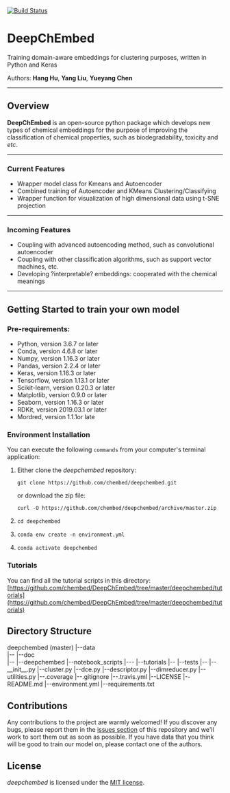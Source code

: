 [![Build Status](https://travis-ci.org/chembed/DeepChEmbed.svg?branch=master)](https://travis-ci.org/chembed/DeepChEmbed)

# DeepChEmbed
Training domain-aware embeddings for clustering purposes, written in Python and Keras  

Authors: **Hang Hu**, **Yang Liu**, **Yueyang Chen**

----

## Overview  

__DeepChEmbed__  is an open-source python package which develops new types of chemical embeddings for the purpose of improving the classification of chemical properties, such as biodegradability, toxicity and _etc_.

----

### Current Features  

* Wrapper model class for Kmeans and Autoencoder
* Combined training of Autoencoder and KMeans Clustering/Classifying 
* Wrapper function for visualization of high dimensional data using t-SNE projection

----

### Incoming Features

* Coupling with advanced autoencoding method, such as convolutional autoencoder 
* Coupling with other classification algorithms, such as support vector machines, etc.
* Developing ?interpretable? embeddings: cooperated with the chemical meanings

----

## Getting Started to train your own model

### Pre-requirements:

* Python, version 3.6.7 or later
* Conda, version 4.6.8 or later
* Numpy, version 1.16.3 or later
* Pandas, version 2.2.4 or later
* Keras, version 1.16.3 or later
* Tensorflow, version 1.13.1 or later
* Scikit-learn, version 0.20.3 or later
* Matplotlib, version 0.9.0 or later
* Seaborn, version 1.16.3 or later
* RDKit, version 2019.03.1 or later
* Mordred, version 1.1.1or late

### Environment Installation

 You can execute the following ``commands`` from your computer's terminal application: 
 
 1. Either clone the _deepchembed_ repository:

    ``git clone https://github.com/chembed/deepchembed.git ``  

    or download the zip file:  

    `` curl -O https://github.com/chembed/deepchembed/archive/master.zip ``
 
2. `` cd deepchembed ``

2. ``conda env create -n environment.yml``

3. ``conda activate deepchembed``

### 	Tutorials

You can find all the tutorial scripts in this directory: [https://github.com/chembed/DeepChEmbed/tree/master/deepchembed/tutorials](https://github.com/chembed/DeepChEmbed/tree/master/deepchembed/tutorials)

## Directory Structure

deepchembed (master)
    |--data  
       |-- 
    |--doc  
       |-- 
    |--deepchembed
       |--notebook_scripts
         |---
    |--tutorials
       |--
    |--tests
       |--
       |--\_\_init\_\_.py
       |--cluster.py
       |--dce.py
       |--descriptor.py
       |--dimreducer.py
       |--utilities.py
    |--.coverage
    |--.gitignore
    |--.travis.yml
    |--LICENSE 
    |--README.md
    |--environment.yml
    |--requirements.txt


## Contributions

Any contributions to the project are warmly welcomed! If you discover any bugs, please report them in the [issues section](https://github.com/chembed/deepchembed/issues) of this repository and we'll work to sort them out as soon as possible. If you have data that you think will be good to train our model on, please contact one of the authors. 


## License

_deepchembed_ is licensed under the [MIT license](https://github.com/chembed/deepchembed/blob/master/LICENSE).
